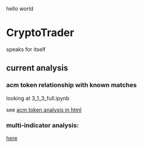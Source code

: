 hello world

# CryptoTrader
speaks for itself


## current analysis


### acm token relationship with known matches

looking at 3_1_3_full.ipynb

see [acm token analysis in html](../3_1_3_acm_gallery.html)

### multi-indicator analysis:

[here](html_results/2_3_0_try_dd.html)
